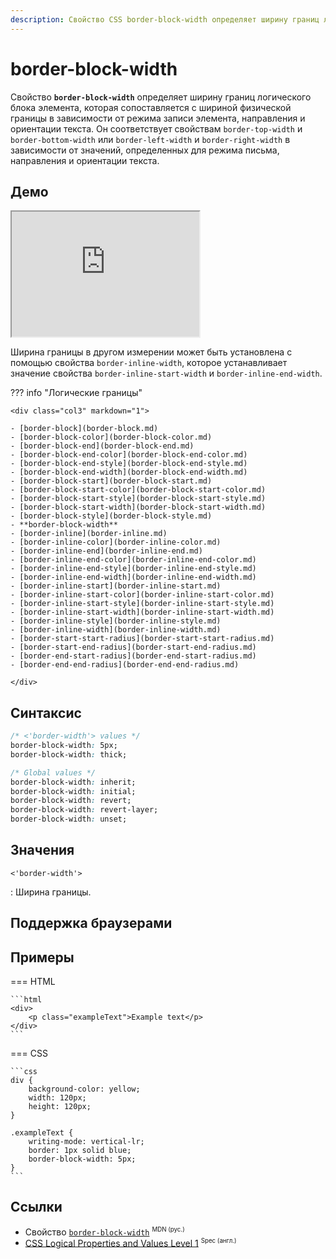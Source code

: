 ```yaml
---
description: Свойство CSS border-block-width определяет ширину границ логического блока элемента, которая сопоставляется с шириной физической границы в зависимости от режима записи элемента, направления и ориентации текста.
---
```


# border-block-width

Свойство **`border-block-width`** определяет ширину границ логического блока элемента, которая сопоставляется с шириной физической границы в зависимости от режима записи элемента, направления и ориентации текста. Он соответствует свойствам `border-top-width` и `border-bottom-width` или `border-left-width` и `border-right-width` в зависимости от значений, определенных для режима письма, направления и ориентации текста.

## Демо

<iframe class="interactive is-default-height" height="200" src="https://interactive-examples.mdn.mozilla.net/pages/css/border-block-width.html" title="MDN Web Docs Interactive Example" loading="lazy" data-readystate="complete"></iframe>

Ширина границы в другом измерении может быть установлена ​​с помощью свойства `border-inline-width`, которое устанавливает значение свойства `border-inline-start-width` и `border-inline-end-width`.

??? info "Логические границы"

    <div class="col3" markdown="1">

    - [border-block](border-block.md)
    - [border-block-color](border-block-color.md)
    - [border-block-end](border-block-end.md)
    - [border-block-end-color](border-block-end-color.md)
    - [border-block-end-style](border-block-end-style.md)
    - [border-block-end-width](border-block-end-width.md)
    - [border-block-start](border-block-start.md)
    - [border-block-start-color](border-block-start-color.md)
    - [border-block-start-style](border-block-start-style.md)
    - [border-block-start-width](border-block-start-width.md)
    - [border-block-style](border-block-style.md)
    - **border-block-width**
    - [border-inline](border-inline.md)
    - [border-inline-color](border-inline-color.md)
    - [border-inline-end](border-inline-end.md)
    - [border-inline-end-color](border-inline-end-color.md)
    - [border-inline-end-style](border-inline-end-style.md)
    - [border-inline-end-width](border-inline-end-width.md)
    - [border-inline-start](border-inline-start.md)
    - [border-inline-start-color](border-inline-start-color.md)
    - [border-inline-start-style](border-inline-start-style.md)
    - [border-inline-start-width](border-inline-start-width.md)
    - [border-inline-style](border-inline-style.md)
    - [border-inline-width](border-inline-width.md)
    - [border-start-start-radius](border-start-start-radius.md)
    - [border-start-end-radius](border-start-end-radius.md)
    - [border-end-start-radius](border-end-start-radius.md)
    - [border-end-end-radius](border-end-end-radius.md)

    </div>

## Синтаксис

```css
/* <'border-width'> values */
border-block-width: 5px;
border-block-width: thick;

/* Global values */
border-block-width: inherit;
border-block-width: initial;
border-block-width: revert;
border-block-width: revert-layer;
border-block-width: unset;
```

## Значения

`<'border-width'>`

: Ширина границы.

## Поддержка браузерами

<p class="ciu_embed" data-feature="mdn-css__properties__border-block-width" data-periods="future_1,current,past_1,past_2" data-accessible-colours="false"></p>

## Примеры

=== HTML

    ```html
    <div>
    	<p class="exampleText">Example text</p>
    </div>
    ```

=== CSS

    ```css
    div {
    	background-color: yellow;
    	width: 120px;
    	height: 120px;
    }

    .exampleText {
    	writing-mode: vertical-lr;
    	border: 1px solid blue;
    	border-block-width: 5px;
    }
    ```

## Ссылки

-   Свойство [`border-block-width`](https://developer.mozilla.org/ru/docs/Web/CSS/border-block-width) <sup><small>MDN (рус.)</small></sup>
-   [CSS Logical Properties and Values Level 1](https://w3c.github.io/csswg-drafts/css-logical/#propdef-border-block-width) <sup><small>Spec (англ.)</small></sup>

